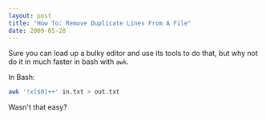 ```yaml
---
layout: post
title: "How To: Remove Duplicate Lines From A File"
date: 2009-05-28
---
```


Sure you can load up a bulky editor and use its tools to do that, but why not do it in much faster in bash with `awk`.

In Bash:

```bash
awk '!x[$0]++' in.txt > out.txt
```

Wasn't that easy?

